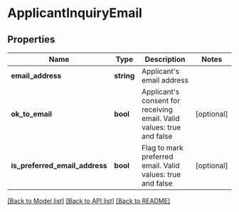 # ApplicantInquiryEmail

## Properties
Name | Type | Description | Notes
------------ | ------------- | ------------- | -------------
**email_address** | **string** | Applicant&#x27;s email address | 
**ok_to_email** | **bool** | Applicant&#x27;s consent for receiving email. Valid values: true and false | [optional] 
**is_preferred_email_address** | **bool** | Flag to mark preferred email. Valid values: true and false | [optional] 

[[Back to Model list]](../../README.md#documentation-for-models) [[Back to API list]](../../README.md#documentation-for-api-endpoints) [[Back to README]](../../README.md)

